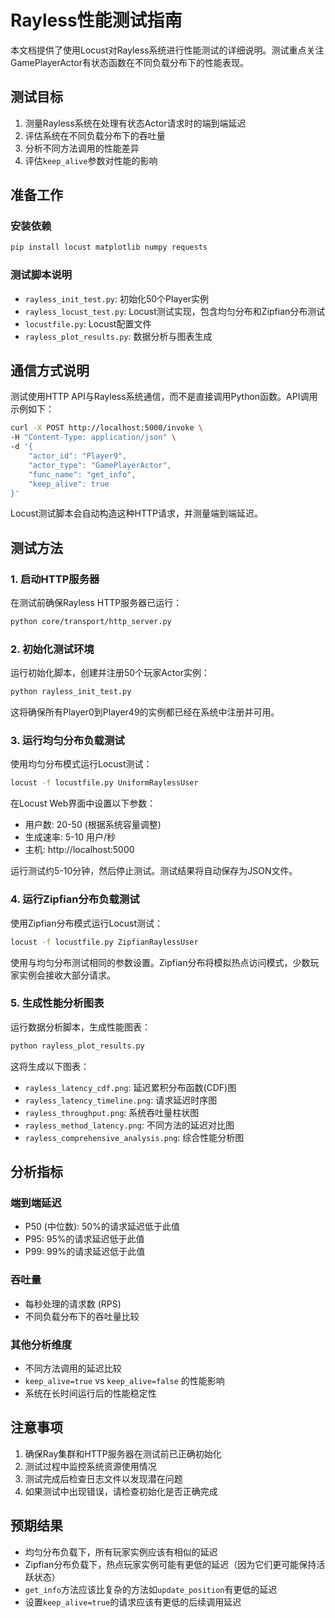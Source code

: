 # Rayless性能测试指南

本文档提供了使用Locust对Rayless系统进行性能测试的详细说明。测试重点关注GamePlayerActor有状态函数在不同负载分布下的性能表现。

## 测试目标

1. 测量Rayless系统在处理有状态Actor请求时的端到端延迟
2. 评估系统在不同负载分布下的吞吐量
3. 分析不同方法调用的性能差异
4. 评估`keep_alive`参数对性能的影响

## 准备工作

### 安装依赖

```bash
pip install locust matplotlib numpy requests
```

### 测试脚本说明

- `rayless_init_test.py`: 初始化50个Player实例
- `rayless_locust_test.py`: Locust测试实现，包含均匀分布和Zipfian分布测试
- `locustfile.py`: Locust配置文件
- `rayless_plot_results.py`: 数据分析与图表生成

## 通信方式说明

测试使用HTTP API与Rayless系统通信，而不是直接调用Python函数。API调用示例如下：

```bash
curl -X POST http://localhost:5000/invoke \
-H "Content-Type: application/json" \
-d '{
    "actor_id": "Player9",
    "actor_type": "GamePlayerActor",
    "func_name": "get_info",
    "keep_alive": true
}'
```

Locust测试脚本会自动构造这种HTTP请求，并测量端到端延迟。

## 测试方法

### 1. 启动HTTP服务器

在测试前确保Rayless HTTP服务器已运行：

```bash
python core/transport/http_server.py
```

### 2. 初始化测试环境

运行初始化脚本，创建并注册50个玩家Actor实例：

```bash
python rayless_init_test.py
```

这将确保所有Player0到Player49的实例都已经在系统中注册并可用。

### 3. 运行均匀分布负载测试

使用均匀分布模式运行Locust测试：

```bash
locust -f locustfile.py UniformRaylessUser
```

在Locust Web界面中设置以下参数：
- 用户数: 20-50 (根据系统容量调整)
- 生成速率: 5-10 用户/秒
- 主机: http://localhost:5000

运行测试约5-10分钟，然后停止测试。测试结果将自动保存为JSON文件。

### 4. 运行Zipfian分布负载测试

使用Zipfian分布模式运行Locust测试：

```bash
locust -f locustfile.py ZipfianRaylessUser
```

使用与均匀分布测试相同的参数设置。Zipfian分布将模拟热点访问模式，少数玩家实例会接收大部分请求。

### 5. 生成性能分析图表

运行数据分析脚本，生成性能图表：

```bash
python rayless_plot_results.py
```

这将生成以下图表：
- `rayless_latency_cdf.png`: 延迟累积分布函数(CDF)图
- `rayless_latency_timeline.png`: 请求延迟时序图
- `rayless_throughput.png`: 系统吞吐量柱状图
- `rayless_method_latency.png`: 不同方法的延迟对比图
- `rayless_comprehensive_analysis.png`: 综合性能分析图

## 分析指标

### 端到端延迟

- P50 (中位数): 50%的请求延迟低于此值
- P95: 95%的请求延迟低于此值
- P99: 99%的请求延迟低于此值

### 吞吐量

- 每秒处理的请求数 (RPS)
- 不同负载分布下的吞吐量比较

### 其他分析维度

- 不同方法调用的延迟比较
- `keep_alive=true` vs `keep_alive=false` 的性能影响
- 系统在长时间运行后的性能稳定性

## 注意事项

1. 确保Ray集群和HTTP服务器在测试前已正确初始化
2. 测试过程中监控系统资源使用情况
3. 测试完成后检查日志文件以发现潜在问题
4. 如果测试中出现错误，请检查初始化是否正确完成

## 预期结果

- 均匀分布负载下，所有玩家实例应该有相似的延迟
- Zipfian分布负载下，热点玩家实例可能有更低的延迟（因为它们更可能保持活跃状态）
- `get_info`方法应该比复杂的方法如`update_position`有更低的延迟
- 设置`keep_alive=true`的请求应该有更低的后续调用延迟 